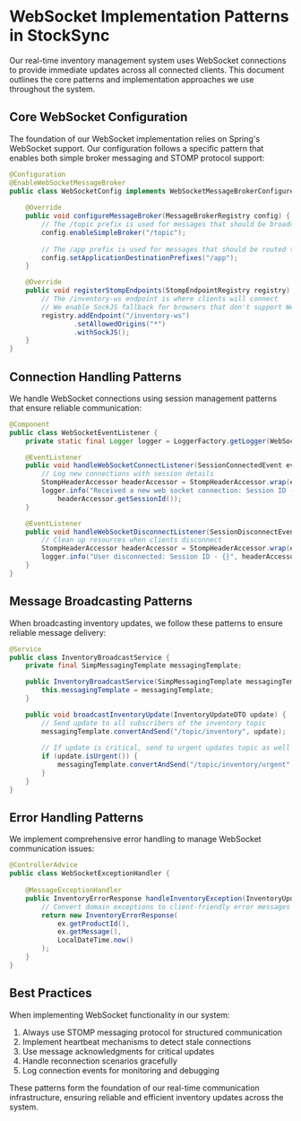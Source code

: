 # WebSocket Implementation Patterns in StockSync

Our real-time inventory management system uses WebSocket connections to provide immediate updates across all connected clients. This document outlines the core patterns and implementation approaches we use throughout the system.

## Core WebSocket Configuration

The foundation of our WebSocket implementation relies on Spring's WebSocket support. Our configuration follows a specific pattern that enables both simple broker messaging and STOMP protocol support:

```java
@Configuration
@EnableWebSocketMessageBroker
public class WebSocketConfig implements WebSocketMessageBrokerConfigurer {
    
    @Override
    public void configureMessageBroker(MessageBrokerRegistry config) {
        // The /topic prefix is used for messages that should be broadcast to multiple clients
        config.enableSimpleBroker("/topic");
        
        // The /app prefix is used for messages that should be routed to @MessageMapping methods
        config.setApplicationDestinationPrefixes("/app");
    }

    @Override
    public void registerStompEndpoints(StompEndpointRegistry registry) {
        // The /inventory-ws endpoint is where clients will connect
        // We enable SockJS fallback for browsers that don't support WebSocket
        registry.addEndpoint("/inventory-ws")
                .setAllowedOrigins("*")
                .withSockJS();
    }
}
```

## Connection Handling Patterns

We handle WebSocket connections using session management patterns that ensure reliable communication:

```java
@Component
public class WebSocketEventListener {
    private static final Logger logger = LoggerFactory.getLogger(WebSocketEventListener.class);

    @EventListener
    public void handleWebSocketConnectListener(SessionConnectedEvent event) {
        // Log new connections with session details
        StompHeaderAccessor headerAccessor = StompHeaderAccessor.wrap(event.getMessage());
        logger.info("Received a new web socket connection: Session ID - {}", 
            headerAccessor.getSessionId());
    }

    @EventListener
    public void handleWebSocketDisconnectListener(SessionDisconnectEvent event) {
        // Clean up resources when clients disconnect
        StompHeaderAccessor headerAccessor = StompHeaderAccessor.wrap(event.getMessage());
        logger.info("User disconnected: Session ID - {}", headerAccessor.getSessionId());
    }
}
```

## Message Broadcasting Patterns

When broadcasting inventory updates, we follow these patterns to ensure reliable message delivery:

```java
@Service
public class InventoryBroadcastService {
    private final SimpMessagingTemplate messagingTemplate;

    public InventoryBroadcastService(SimpMessagingTemplate messagingTemplate) {
        this.messagingTemplate = messagingTemplate;
    }

    public void broadcastInventoryUpdate(InventoryUpdateDTO update) {
        // Send update to all subscribers of the inventory topic
        messagingTemplate.convertAndSend("/topic/inventory", update);
        
        // If update is critical, send to urgent updates topic as well
        if (update.isUrgent()) {
            messagingTemplate.convertAndSend("/topic/inventory/urgent", update);
        }
    }
}
```

## Error Handling Patterns

We implement comprehensive error handling to manage WebSocket communication issues:

```java
@ControllerAdvice
public class WebSocketExceptionHandler {
    
    @MessageExceptionHandler
    public InventoryErrorResponse handleInventoryException(InventoryUpdateException ex) {
        // Convert domain exceptions to client-friendly error messages
        return new InventoryErrorResponse(
            ex.getProductId(),
            ex.getMessage(),
            LocalDateTime.now()
        );
    }
}
```

## Best Practices

When implementing WebSocket functionality in our system:

1. Always use STOMP messaging protocol for structured communication
2. Implement heartbeat mechanisms to detect stale connections
3. Use message acknowledgments for critical updates
4. Handle reconnection scenarios gracefully
5. Log connection events for monitoring and debugging

These patterns form the foundation of our real-time communication infrastructure, ensuring reliable and efficient inventory updates across the system.